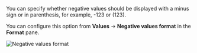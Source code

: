 You can specify whether negative values should be displayed with a minus sign or in parenthesis, for example, -123 or (123). 

You can configure this option from **Values** -> **Negative values format** in the **Format** pane.

![Negative values format](https://profitbasedocs.blob.core.windows.net/pbireportingmatrix/NegativeValuesFormat.png)